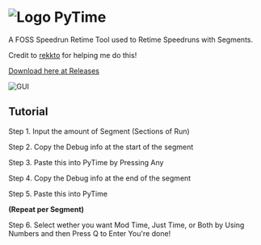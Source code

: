# ![Logo](https://i.imgur.com/IHAMCx3.png)  PyTime
A FOSS Speedrun Retime Tool used to Retime Speedruns with Segments.

Credit to [rekkto](https://github.com/rekkto) for helping me do this!

[Download here at Releases](https://github.com/ConnerConnerConner/PyTime/releases/)


![GUI](https://cdn.discordapp.com/attachments/950210350060544030/1017910408125886474/unknown.png)
## Tutorial
Step 1. Input the amount of Segment (Sections of Run)

Step 2. Copy the Debug info at the start of the segment

Step 3. Paste this into PyTime by Pressing Any

Step 4. Copy the Debug info at the end of the segment

Step 5. Paste this into PyTime

**(Repeat per Segment)**

Step 6. Select wether you want Mod Time, Just Time, or Both by Using Numbers and then Press Q to Enter
You're done!
